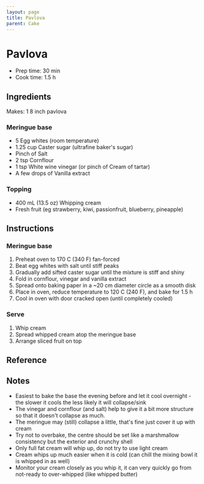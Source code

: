```yaml
---
layout: page
title: Pavlova
parent: Cake
---
```


# Pavlova

- Prep time: 30 min
- Cook time: 1.5 h

## Ingredients

Makes: 1 8 inch pavlova

### Meringue base

- 5 Egg whites (room temperature)
- 1.25 cup Caster sugar (ultrafine baker's sugar)
- Pinch of Salt
- 2 tsp Cornflour
- 1 tsp White wine vinegar (or pinch of Cream of tartar)
- A few drops of Vanilla extract

### Topping

- 400 mL (13.5 oz) Whipping cream
- Fresh fruit (eg strawberry, kiwi, passionfruit, blueberry, pineapple)

## Instructions

### Meringue base

1. Preheat oven to 170 C (340 F) fan-forced
2. Beat egg whites with salt until stiff peaks
3. Gradually add sifted caster sugar until the mixture is stiff and shiny
4. Fold in cornflour, vinegar and vanilla extract
5. Spread onto baking paper in a ~20 cm diameter circle as a smooth disk
6. Place in oven, reduce temperature to 120 C (240 F), and bake for 1.5 h
7. Cool in oven with door cracked open (until completely cooled)

### Serve

1. Whip cream
2. Spread whipped cream atop the meringue base
3. Arrange sliced fruit on top

## Reference

## Notes

- Easiest to bake the base the evening before and let it cool overnight - the slower it cools the less likely it will collapse/sink
- The vinegar and cornflour (and salt) help to give it a bit more structure so that it doesn't collapse as much.
- The meringue may (still) collapse a little, that's fine just cover it up with cream
- Try not to overbake, the centre should be set like a marshmallow consistency but the exterior and crunchy shell
- Only full fat cream will whip up, do not try to use light cream
- Cream whips up much easier when it is cold (can chill the mixing bowl it is whipped in as well)
- Monitor your cream closely as you whip it, it can very quickly go from not-ready to over-whipped (like whipped butter)
